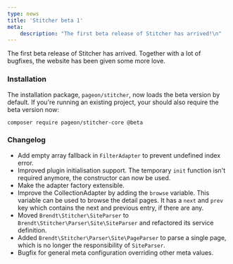 ```yaml
---
type: news
title: 'Stitcher beta 1'
meta:
    description: "The first beta release of Stitcher has arrived!\n"
---
```


The first beta release of Stitcher has arrived. Together with a lot of bugfixes, the website has been given some more love.

### Installation

The installation package, `pageon/stitcher`, now loads the beta version by default. If you're running an existing project, your should also require the beta version now: 

```
composer require pageon/stitcher-core @beta
```

### Changelog

- Add empty array fallback in `FilterAdapter` to prevent undefined index error.
- Improved plugin initialisation support. The temporary `init` function isn't required anymore, the constructor can now be used.
- Make the adapter factory extensible.
- Improve the CollectionAdapter by adding the `browse` variable. This variable can be used to browse the detail pages. 
 It has a `next` and `prev` key which contains the next and previous entry, if there are any.
- Moved `Brendt\Stitcher\SiteParser` to `Brendt\Stitcher\Parser\Site\SiteParser` and refactored its service definition.
- Added `Brendt\Stitcher\Parser\Site\PageParser` to parse a single page, which is no longer the responsibility of `SiteParser`.
- Bugfix for general meta configuration overriding other meta values.
